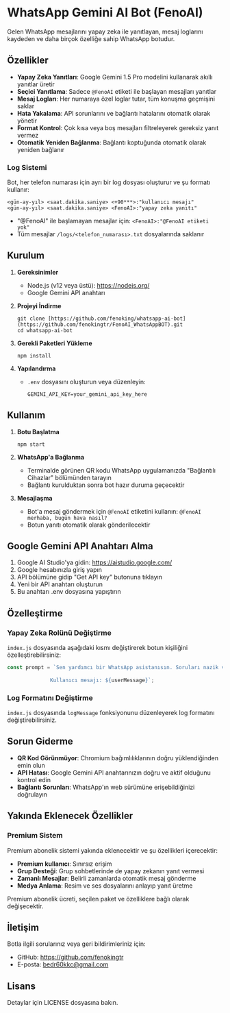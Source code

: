 # WhatsApp Gemini AI Bot (FenoAI)

Gelen WhatsApp mesajlarını yapay zeka ile yanıtlayan, mesaj loglarını kaydeden ve daha birçok özelliğe sahip WhatsApp botudur.

## Özellikler

- **Yapay Zeka Yanıtları**: Google Gemini 1.5 Pro modelini kullanarak akıllı yanıtlar üretir
- **Seçici Yanıtlama**: Sadece `@FenoAI` etiketi ile başlayan mesajları yanıtlar
- **Mesaj Logları**: Her numaraya özel loglar tutar, tüm konuşma geçmişini saklar
- **Hata Yakalama**: API sorunlarını ve bağlantı hatalarını otomatik olarak yönetir
- **Format Kontrol**: Çok kısa veya boş mesajları filtreleyerek gereksiz yanıt vermez
- **Otomatik Yeniden Bağlanma**: Bağlantı koptuğunda otomatik olarak yeniden bağlanır

### Log Sistemi

Bot, her telefon numarası için ayrı bir log dosyası oluşturur ve şu formatı kullanır:
```
<gün-ay-yıl> <saat.dakika.saniye> <+90***>:"kullanıcı mesajı"
<gün-ay-yıl> <saat.dakika.saniye> <FenoAI>:"yapay zeka yanıtı" 
```

- "@FenoAI" ile başlamayan mesajlar için: `<FenoAI>:"@FenoAI etiketi yok"`
- Tüm mesajlar `/logs/<telefon_numarası>.txt` dosyalarında saklanır

## Kurulum

1. **Gereksinimler**
   - Node.js (v12 veya üstü): https://nodejs.org/
   - Google Gemini API anahtarı

2. **Projeyi İndirme**
   ```
   git clone [https://github.com/fenoking/whatsapp-ai-bot](https://github.com/fenokingtr/FenoAI_WhatsAppBOT).git
   cd whatsapp-ai-bot
   ```

3. **Gerekli Paketleri Yükleme**
   ```
   npm install
   ```

4. **Yapılandırma**
   - `.env` dosyasını oluşturun veya düzenleyin:
     ```
     GEMINI_API_KEY=your_gemini_api_key_here
     ```

## Kullanım

1. **Botu Başlatma**
   ```
   npm start
   ```

2. **WhatsApp'a Bağlanma**
   - Terminalde görünen QR kodu WhatsApp uygulamanızda "Bağlantılı Cihazlar" bölümünden tarayın
   - Bağlantı kurulduktan sonra bot hazır duruma geçecektir

3. **Mesajlaşma**
   - Bot'a mesaj göndermek için `@FenoAI` etiketini kullanın:
     `@FenoAI merhaba, bugün hava nasıl?`
   - Botun yanıtı otomatik olarak gönderilecektir

## Google Gemini API Anahtarı Alma

1. Google AI Studio'ya gidin: https://aistudio.google.com/
2. Google hesabınızla giriş yapın
3. API bölümüne gidip "Get API key" butonuna tıklayın
4. Yeni bir API anahtarı oluşturun
5. Bu anahtarı .env dosyasına yapıştırın

## Özelleştirme

### Yapay Zeka Rolünü Değiştirme

`index.js` dosyasında aşağıdaki kısmı değiştirerek botun kişiliğini özelleştirebilirsiniz:

```javascript
const prompt = `Sen yardımcı bir WhatsApp asistanısın. Soruları nazik ve bilgilendirici bir şekilde cevaplayabilirsin.
              
              Kullanıcı mesajı: ${userMessage}`;
```

### Log Formatını Değiştirme

`index.js` dosyasında `logMessage` fonksiyonunu düzenleyerek log formatını değiştirebilirsiniz.

## Sorun Giderme

- **QR Kod Görünmüyor**: Chromium bağımlılıklarının doğru yüklendiğinden emin olun
- **API Hatası**: Google Gemini API anahtarınızın doğru ve aktif olduğunu kontrol edin
- **Bağlantı Sorunları**: WhatsApp'ın web sürümüne erişebildiğinizi doğrulayın

## Yakında Eklenecek Özellikler

### Premium Sistem

Premium abonelik sistemi yakında eklenecektir ve şu özellikleri içerecektir:
- **Premium kullanıcı**: Sınırsız erişim
- **Grup Desteği**: Grup sohbetlerinde de yapay zekanın yanıt vermesi
- **Zamanlı Mesajlar**: Belirli zamanlarda otomatik mesaj gönderme
- **Medya Anlama**: Resim ve ses dosyalarını anlayıp yanıt üretme

Premium abonelik ücreti, seçilen paket ve özelliklere bağlı olarak değişecektir.

## İletişim

Botla ilgili sorularınız veya geri bildirimleriniz için:
- GitHub: https://github.com/fenokingtr
- E-posta: bedr60kkc@gmail.com

## Lisans

Detaylar için LICENSE dosyasına bakın. 

